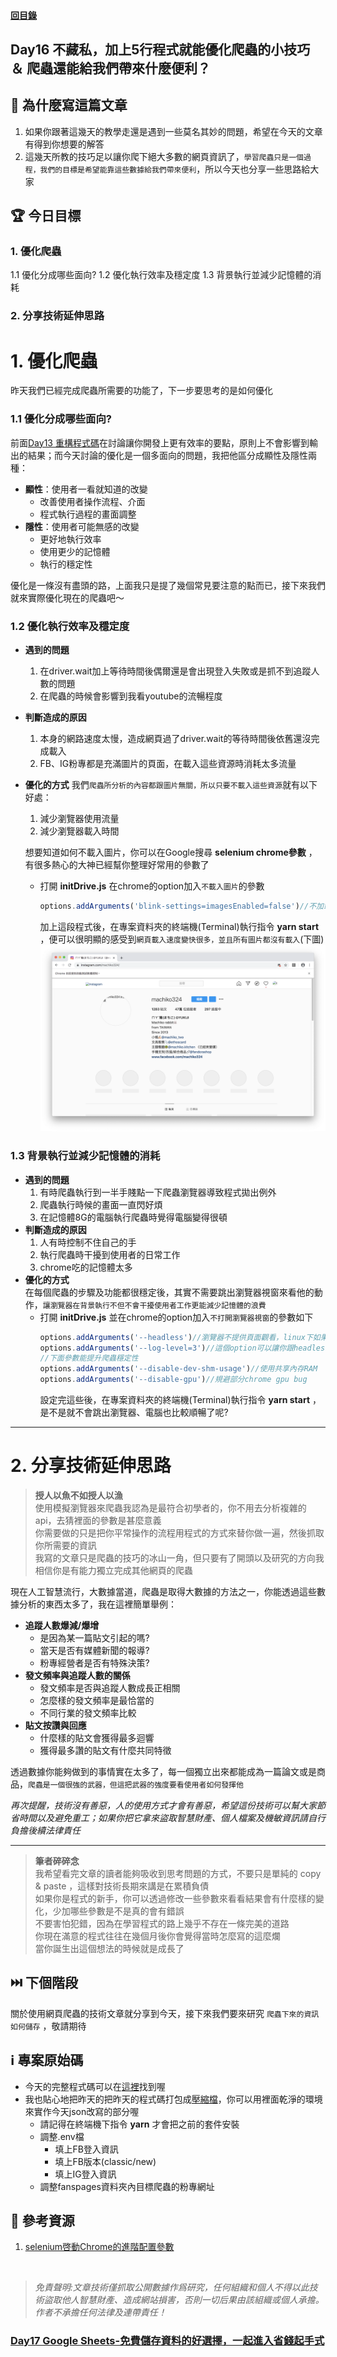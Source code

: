#### [回目錄](../README.md)
## Day16 不藏私，加上5行程式就能優化爬蟲的小技巧 ＆ 爬蟲還能給我們帶來什麼便利？

🤔 為什麼寫這篇文章
----
1. 如果你跟著這幾天的教學走還是遇到一些莫名其妙的問題，希望在今天的文章有得到你想要的解答
2. 這幾天所教的技巧足以讓你爬下絕大多數的網頁資訊了，`學習爬蟲只是一個過程，我們的目標是希望能靠這些數據給我們帶來便利`，所以今天也分享一些思路給大家

🏆 今日目標
----
### 1. 優化爬蟲
1.1 優化分成哪些面向?
1.2 優化執行效率及穩定度
1.3 背景執行並減少記憶體的消耗

### 2. 分享技術延伸思路

# 1. 優化爬蟲
昨天我們已經完成爬蟲所需要的功能了，下一步要思考的是如何優化
### 1.1 優化分成哪些面向?
前面[Day13 重構程式碼](../day13/README.md)在討論讓你開發上更有效率的要點，原則上不會影響到輸出的結果；而今天討論的優化是一個多面向的問題，我把他區分成顯性及隱性兩種：
* **顯性**：使用者一看就知道的改變
    * 改善使用者操作流程、介面
    * 程式執行過程的畫面調整
* **隱性**：使用者可能無感的改變
    * 更好地執行效率
    * 使用更少的記憶體  
    * 執行的穩定性

優化是一條沒有盡頭的路，上面我只是提了幾個常見要注意的點而已，接下來我們就來實際優化現在的爬蟲吧～  

### 1.2  優化執行效率及穩定度
* **遇到的問題**
    1. 在driver.wait加上等待時間後偶爾還是會出現登入失敗或是抓不到追蹤人數的問題
    2. 在爬蟲的時候會影響到我看youtube的流暢程度
* **判斷造成的原因**
    1. 本身的網路速度太慢，造成網頁過了driver.wait的等待時間後依舊還沒完成載入 
    2. FB、IG粉專都是充滿圖片的頁面，在載入這些資源時消耗太多流量
* **優化的方式**
    我們`爬蟲所分析的內容都跟圖片無關，所以只要不載入這些資源`就有以下好處：
    1. 減少瀏覽器使用流量
    2. 減少瀏覽器載入時間  

    想要知道如何不載入圖片，你可以在Google搜尋 **selenium chrome參數** ，有很多熱心的大神已經幫你整理好常用的參數了  
    * 打開 **initDrive.js** 在chrome的option加入`不載入圖片`的參數
        ```js
        options.addArguments('blink-settings=imagesEnabled=false')//不加載圖片提高效率
        ```
        加上這段程式後，在專案資料夾的終端機(Terminal)執行指令 **yarn start** ，便可以很明顯的感受到`網頁載入速度變快很多，並且所有圖片都沒有載入`(下圖)  
        ![image](./article_img/no_img.png)  

### 1.3 背景執行並減少記憶體的消耗
* **遇到的問題**
    1. 有時爬蟲執行到一半手賤點一下爬蟲瀏覽器導致程式拋出例外
    2. 爬蟲執行時候的畫面一直閃好煩
    3. 在記憶體8G的電腦執行爬蟲時覺得電腦變得很頓
* **判斷造成的原因**
    1. 人有時控制不住自己的手
    2. 執行爬蟲時干擾到使用者的日常工作    
    3. chrome吃的記憶體太多
* **優化的方式**  
    在每個爬蟲的步驟及功能都很穩定後，其實不需要跳出瀏覽器視窗來看他的動作，`讓瀏覽器在背景執行不但不會干擾使用者工作更能減少記憶體的浪費`
    * 打開 **initDrive.js** 並在chrome的option加入`不打開瀏覽器視窗`的參數如下
        ```js
        options.addArguments('--headless')//瀏覽器不提供頁面觀看，linux下如果系統是純文字介面不加這條會啓動失敗
        options.addArguments('--log-level=3')//這個option可以讓你跟headless時網頁端的console.log說掰掰
        //下面參數能提升爬蟲穩定性    
        options.addArguments('--disable-dev-shm-usage')//使用共享內存RAM
        options.addArguments('--disable-gpu')//規避部分chrome gpu bug
        ```
        設定完這些後，在專案資料夾的終端機(Terminal)執行指令 **yarn start** ，是不是就不會跳出瀏覽器、電腦也比較順暢了呢?     

----

# 2. 分享技術延伸思路
>**授人以魚不如授人以漁**  
使用模擬瀏覽器來爬蟲我認為是最符合初學者的，你不用去分析複雜的api，去猜裡面的參數是甚麼意義  
你需要做的只是把你平常操作的流程用程式的方式來替你做一遍，然後抓取你所需要的資訊  
我寫的文章只是爬蟲的技巧的冰山一角，但只要有了開頭以及研究的方向我相信你是有能力獨立完成其他網頁的爬蟲  

現在人工智慧流行，大數據當道，爬蟲是取得大數據的方法之一，你能透過這些數據分析的東西太多了，我在這裡簡單舉例：
* **追蹤人數爆減/爆增**
    * 是因為某一篇貼文引起的嗎?
    * 當天是否有媒體新聞的報導?
    * 粉專經營者是否有特殊決策?
* **發文頻率與追蹤人數的關係**
    * 發文頻率是否與追蹤人數成長正相關
    * 怎麼樣的發文頻率是最恰當的
    * 不同行業的發文頻率比較
* **貼文按讚與回應**
    * 什麼樣的貼文會獲得最多迴響
    * 獲得最多讚的貼文有什麼共同特徵  

透過數據你能夠做到的事情實在太多了，每一個獨立出來都能成為一篇論文或是商品，`爬蟲是一個很強的武器，但這把武器的強度要看使用者如何發揮他`  

*再次提醒，技術沒有善惡，人的使用方式才會有善惡，希望這份技術可以幫大家節省時間以及避免重工；如果你把它拿來盜取智慧財產、個人檔案及機敏資訊請自行負擔後續法律責任*

----

>**筆者碎碎念**  
我希望看完文章的讀者能夠吸收到思考問題的方式，不要只是單純的 copy & paste ，這樣對技術長期來講是在累積負債  
如果你是程式的新手，你可以透過修改一些參數來看看結果會有什麼樣的變化，少加哪些參數是不是真的會有錯誤  
不要害怕犯錯，因為在學習程式的路上幾乎不存在一條完美的道路  
你現在滿意的程式往往在幾個月後你會覺得當時怎麼寫的這麼爛  
當你誕生出這個想法的時候就是成長了  

⏭️ 下個階段
----
關於使用網頁爬蟲的技術文章就分享到今天，接下來我們要來研究 `爬蟲下來的資訊如何儲存` ，敬請期待

ℹ️ 專案原始碼
----
* 今天的完整程式碼可以在[這裡](https://github.com/dean9703111/ithelp_30days/tree/master/day16)找到喔
* 我也貼心地把昨天的把昨天的程式碼打包成[壓縮檔](https://github.com/dean9703111/ithelp_30days/raw/master/sampleCode/day15_sample_code.zip)，你可以用裡面乾淨的環境來實作今天json改寫的部分喔
    * 請記得在終端機下指令 **yarn** 才會把之前的套件安裝
    * 調整.env檔
        * 填上FB登入資訊
        * 填上FB版本(classic/new)
        * 填上IG登入資訊
    * 調整fanspages資料夾內目標爬蟲的粉專網址

📖 參考資源
----
1. [selenium啓動Chrome的進階配置參數](https://stackoverflow.max-everyday.com/2019/12/selenium-chrome-options/)
<br>

>*免責聲明:文章技術僅抓取公開數據作爲研究，任何組織和個人不得以此技術盜取他人智慧財產、造成網站損害，否則一切后果由該組織或個人承擔。作者不承擔任何法律及連帶責任！*
### [Day17 Google Sheets-免費儲存資料的好選擇，一起進入省錢起手式](/day17/README.md)